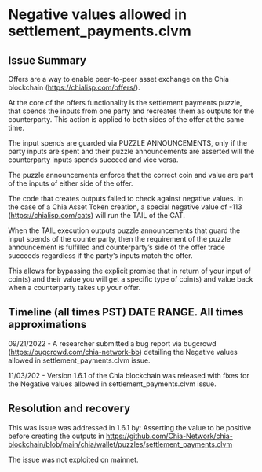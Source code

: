 # Negative values allowed in settlement_payments.clvm

## Issue Summary

Offers are a way to enable peer-to-peer asset exchange on the Chia blockchain (https://chialisp.com/offers/).

At the core of the offers functionality is the settlement payments puzzle, that spends the inputs from one party and recreates them as outputs for the counterparty. This action is applied to both sides of the offer at the same time.

The input spends are guarded via PUZZLE ANNOUNCEMENTS, only if the party inputs are spent and their puzzle announcements are asserted will the counterparty inputs spends succeed and vice versa.

The puzzle announcements enforce that the correct coin and value are part of the inputs of either side of the offer.

The code that creates outputs failed to check against negative values. In the case of a Chia Asset Token creation, a special negative value of -113 (https://chialisp.com/cats) will run the TAIL of the CAT.

When the TAIL execution outputs puzzle announcements that guard the input spends of the counterparty, then the requirement of the puzzle announcement is fulfilled and counterparty’s side of the offer trade succeeds regardless if the party’s inputs match the offer.

This allows for bypassing the explicit promise that in return of your input of coin(s) and their value you will get a specific type of coin(s) and value back when a counterparty takes up your offer.

## Timeline (all times PST) DATE RANGE. All times approximations

09/21/2022 - A researcher submitted a bug report via bugcrowd (https://bugcrowd.com/chia-network-bb) detailing the Negative values allowed in settlement_payments.clvm issue.

11/03/202 - Version 1.6.1 of the Chia blockchain was released with fixes for the Negative values allowed in settlement_payments.clvm issue.

## Resolution and recovery

This was issue was addressed in 1.6.1 by:
Asserting the value to be positive before creating the outputs in  https://github.com/Chia-Network/chia-blockchain/blob/main/chia/wallet/puzzles/settlement_payments.clvm 


The issue was not exploited on mainnet.
